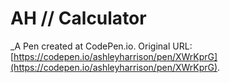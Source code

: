 # AH // Calculator
 _A Pen created at CodePen.io. Original URL: [https://codepen.io/ashleyharrison/pen/XWrKprG](https://codepen.io/ashleyharrison/pen/XWrKprG).

 
